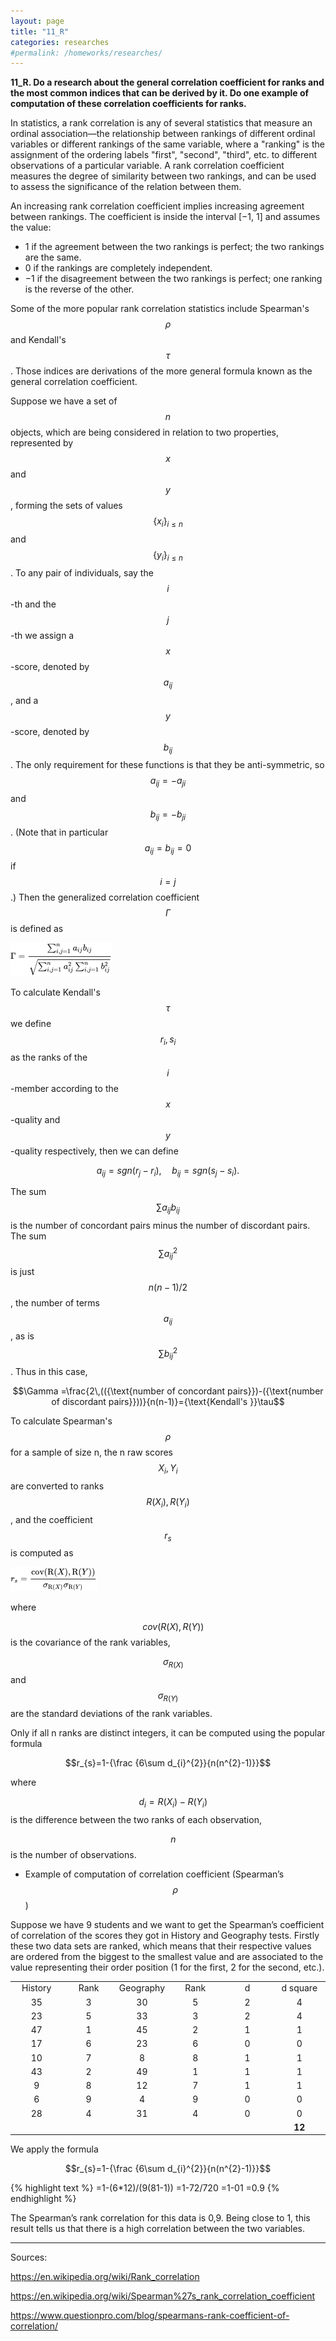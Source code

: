 ```yaml
---
layout: page
title: "11_R"
categories: researches
#permalink: /homeworks/researches/
---
```

<script type="text/x-mathjax-config">
  MathJax.Hub.Config({
    extensions: [
      "MathMenu.js",
      "MathZoom.js",
      "AssistiveMML.js",
      "a11y/accessibility-menu.js"
    ],
    jax: ["input/TeX", "output/CommonHTML"],
    TeX: {
      extensions: [
        "AMSmath.js",
        "AMSsymbols.js",
        "noErrors.js",
        "noUndefined.js",
      ]
    }
  });
</script>
<script type="text/javascript" async
  src="https://cdnjs.cloudflare.com/ajax/libs/mathjax/2.7.5/MathJax.js?config=TeX-MML-AM_CHTML">
</script>
<b>11_R. Do a research about the general correlation coefficient for ranks and the most common indices that can be derived by it. Do one example of computation of these correlation coefficients for ranks.</b>

In statistics, a rank correlation is any of several statistics that measure an ordinal association—the relationship between rankings of different ordinal variables or different rankings of the same variable, where a "ranking" is the assignment of the ordering labels "first", "second", "third", etc. to different observations of a particular variable. A rank correlation coefficient measures the degree of similarity between two rankings, and can be used to assess the significance of the relation between them.

An increasing rank correlation coefficient implies increasing agreement between rankings. The coefficient is inside the interval \[−1, 1\] and assumes the value:

-	1 if the agreement between the two rankings is perfect; the two rankings are the same.
-	0 if the rankings are completely independent.
-	−1 if the disagreement between the two rankings is perfect; one ranking is the reverse of the other.

Some of the more popular rank correlation statistics include Spearman's $$\rho$$ and Kendall's $$\tau$$. Those indices are derivations of the more general formula known as the general correlation coefficient.

Suppose we have a set of $$n$$ objects, which are being considered in relation to two properties, represented by $$x$$ and $$y$$, forming the sets of values $${\lbrace x_{i}\rbrace}_{i\leq n}$$ and $${\lbrace y_{i}\rbrace }_{i\leq n}$$. To any pair of individuals, say the $$i$$-th and the $$j$$-th we assign a $$x$$-score, denoted by $$a_{ij}$$, and a $$y$$-score, denoted by $$b_{ij}$$. The only requirement for these functions is that they be anti-symmetric, so $$a_{ij} = -a_{ji}$$ and $$b_{ij} = -b_{ji}$$. (Note that in particular $$a_{ij} = b_{ij} = 0$$ if $$i=j$$.) Then the generalized correlation coefficient $$\Gamma$$  is defined as

![general-correlation-coefficient-formula](/images/11_R-general-correlation-coefficient-formula.png)

To calculate Kendall's $$\tau$$ we define $$r_{i},s_{i}$$ as the ranks of the $$i$$-member according to the $$x$$-quality and $$y$$-quality respectively, then we can define

$$a_{ij}={sgn}(r_{j}-r_{i}),\quad b_{ij}=sgn(s_{j}-s_{i}).$$

The sum $$\sum a_{ij}b_{ij}$$ is the number of concordant pairs minus the number of discordant pairs. The sum $$\sum a_{ij}^{2}$$ is just $$n(n-1)/2$$, the number of terms $$a_{ij}$$, as is $$\sum b_{ij}^{2}$$. Thus in this case,

$$\Gamma =\frac{2\,(({\text{number of concordant pairs}})-({\text{number of discordant pairs}}))}{n(n-1)}={\text{Kendall's }}\tau$$

To calculate Spearman's $$\rho$$ for a sample of size n, the n raw scores $$X_{i},Y_{i}$$ are converted to ranks $${R}({X_{i}}), {R}({Y_{i}})$$, and the coefficient $$r_{s}$$ is computed as

![spearman-coefficient-of-correlation](/images/11_R-spearman-coefficient-of-correlation.png)

where

$$\quad {cov}({R}(X), {R}(Y))$$ is the covariance of the rank variables,

$$\quad { \sigma _{ {R} (X)}}$$ and $${ \sigma _{ {R} (Y)}}$$ are the standard deviations of the rank variables.

Only if all n ranks are distinct integers, it can be computed using the popular formula

$$r_{s}=1-{\frac {6\sum d_{i}^{2}}{n(n^{2}-1)}}$$

where

$$\quad d_{i}= {R} (X_{i})- {R} (Y_{i})$$ is the difference between the two ranks of each observation,

$$\quad n$$ is the number of observations.

-	Example of computation of correlation coefficient (Spearman’s $$\rho$$)

Suppose we have 9 students and we want to get the Spearman’s coefficient of correlation of the scores they got in History and Geography tests. Firstly these two data sets are ranked, which means that their respective values are ordered from the biggest to the smallest value and are associated to the value representing their order position (1 for the first, 2 for the second, etc.).

<table class="table-border">
<tbody>
<tr>
<td style="text-align: center;" width="16.6%"><span style="font-weight: 400;">History </span></td>
<td style="text-align: center;" width="16.6%"><span style="font-weight: 400;">Rank</span></td>
<td style="text-align: center;" width="16.6%"><span style="font-weight: 400;">Geography</span></td>
<td style="text-align: center;" width="16.6%"><span style="font-weight: 400;">Rank</span></td>
<td style="text-align: center;" width="16.6%"><span style="font-weight: 400;">d</span></td>
<td style="text-align: center;" width="16.6%"><span style="font-weight: 400;">d square </span></td>
</tr>
<tr>
<td style="text-align: center;"><span style="font-weight: 400;">35</span></td>
<td style="text-align: center;"><span style="font-weight: 400;">3</span></td>
<td style="text-align: center;"><span style="font-weight: 400;">30</span></td>
<td style="text-align: center;"><span style="font-weight: 400;">5</span></td>
<td style="text-align: center;"><span style="font-weight: 400;">2</span></td>
<td style="text-align: center;"><span style="font-weight: 400;">4</span></td>
</tr>
<tr>
<td style="text-align: center;"><span style="font-weight: 400;">23</span></td>
<td style="text-align: center;"><span style="font-weight: 400;">5</span></td>
<td style="text-align: center;"><span style="font-weight: 400;">33</span></td>
<td style="text-align: center;"><span style="font-weight: 400;">3</span></td>
<td style="text-align: center;"><span style="font-weight: 400;">2</span></td>
<td style="text-align: center;"><span style="font-weight: 400;">4</span></td>
</tr>
<tr>
<td style="text-align: center;"><span style="font-weight: 400;">47</span></td>
<td style="text-align: center;"><span style="font-weight: 400;">1</span></td>
<td style="text-align: center;"><span style="font-weight: 400;">45</span></td>
<td style="text-align: center;"><span style="font-weight: 400;">2</span></td>
<td style="text-align: center;"><span style="font-weight: 400;">1</span></td>
<td style="text-align: center;"><span style="font-weight: 400;">1</span></td>
</tr>
<tr>
<td style="text-align: center;"><span style="font-weight: 400;">17</span></td>
<td style="text-align: center;"><span style="font-weight: 400;">6</span></td>
<td style="text-align: center;"><span style="font-weight: 400;">23</span></td>
<td style="text-align: center;"><span style="font-weight: 400;">6</span></td>
<td style="text-align: center;"><span style="font-weight: 400;">0</span></td>
<td style="text-align: center;"><span style="font-weight: 400;">0</span></td>
</tr>
<tr>
<td style="text-align: center;"><span style="font-weight: 400;">10</span></td>
<td style="text-align: center;"><span style="font-weight: 400;">7</span></td>
<td style="text-align: center;"><span style="font-weight: 400;">8</span></td>
<td style="text-align: center;"><span style="font-weight: 400;">8</span></td>
<td style="text-align: center;"><span style="font-weight: 400;">1</span></td>
<td style="text-align: center;"><span style="font-weight: 400;">1</span></td>
</tr>
<tr>
<td style="text-align: center;"><span style="font-weight: 400;">43</span></td>
<td style="text-align: center;"><span style="font-weight: 400;">2</span></td>
<td style="text-align: center;"><span style="font-weight: 400;">49</span></td>
<td style="text-align: center;"><span style="font-weight: 400;">1</span></td>
<td style="text-align: center;"><span style="font-weight: 400;">1</span></td>
<td style="text-align: center;"><span style="font-weight: 400;">1</span></td>
</tr>
<tr>
<td style="text-align: center;"><span style="font-weight: 400;">9</span></td>
<td style="text-align: center;"><span style="font-weight: 400;">8</span></td>
<td style="text-align: center;"><span style="font-weight: 400;">12</span></td>
<td style="text-align: center;"><span style="font-weight: 400;">7</span></td>
<td style="text-align: center;"><span style="font-weight: 400;">1</span></td>
<td style="text-align: center;"><span style="font-weight: 400;">1</span></td>
</tr>
<tr>
<td style="text-align: center;"><span style="font-weight: 400;">6</span></td>
<td style="text-align: center;"><span style="font-weight: 400;">9</span></td>
<td style="text-align: center;"><span style="font-weight: 400;">4</span></td>
<td style="text-align: center;"><span style="font-weight: 400;">9</span></td>
<td style="text-align: center;"><span style="font-weight: 400;">0</span></td>
<td style="text-align: center;"><span style="font-weight: 400;">0</span></td>
</tr>
<tr>
<td style="text-align: center;"><span style="font-weight: 400;">28</span></td>
<td style="text-align: center;"><span style="font-weight: 400;">4</span></td>
<td style="text-align: center;"><span style="font-weight: 400;">31</span></td>
<td style="text-align: center;"><span style="font-weight: 400;">4</span></td>
<td style="text-align: center;"><span style="font-weight: 400;">0</span></td>
<td style="text-align: center;"><span style="font-weight: 400;">0</span></td>
</tr>
<tr>
<td style="text-align: center;"></td>
<td style="text-align: center;"></td>
<td style="text-align: center;"></td>
<td style="text-align: center;"></td>
<td style="text-align: center;"></td>
<td style="text-align: center;"><strong>12</strong></td>
</tr>
</tbody>
</table>

We apply the formula

$$r_{s}=1-{\frac {6\sum d_{i}^{2}}{n(n^{2}-1)}}$$

{% highlight text %}
=1-(6*12)/(9(81-1))
=1-72/720
=1-01
=0.9
{% endhighlight %}

The Spearman’s rank correlation for this data is 0,9. Being close to 1, this result tells us that there is a high correlation between the two variables.


-----------------------------------------------------------------------------------------
Sources:

https://en.wikipedia.org/wiki/Rank_correlation

https://en.wikipedia.org/wiki/Spearman%27s_rank_correlation_coefficient

https://www.questionpro.com/blog/spearmans-rank-coefficient-of-correlation/


